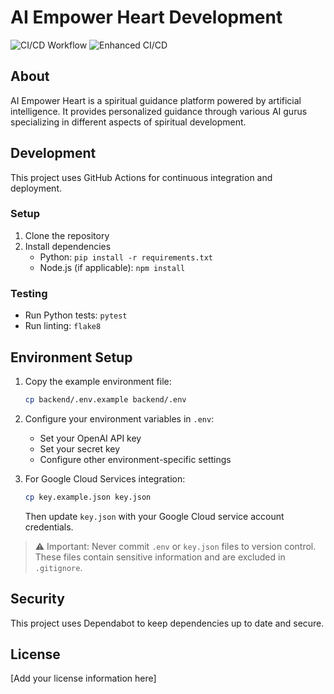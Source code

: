 # AI Empower Heart Development

![CI/CD Workflow](https://github.com/AI-Empower-HQ-360/ai-heart-development-main/actions/workflows/ci.yml/badge.svg)
![Enhanced CI/CD](https://github.com/AI-Empower-HQ-360/ai-heart-development-main/actions/workflows/enhanced-ci.yml/badge.svg)

## About

AI Empower Heart is a spiritual guidance platform powered by artificial intelligence. It provides personalized guidance through various AI gurus specializing in different aspects of spiritual development.

## Development

This project uses GitHub Actions for continuous integration and deployment.

### Setup

1. Clone the repository
2. Install dependencies
   - Python: `pip install -r requirements.txt`
   - Node.js (if applicable): `npm install`

### Testing

- Run Python tests: `pytest`
- Run linting: `flake8`

## Environment Setup

1. Copy the example environment file:

   ```bash
   cp backend/.env.example backend/.env
   ```

2. Configure your environment variables in `.env`:
   - Set your OpenAI API key
   - Set your secret key
   - Configure other environment-specific settings

3. For Google Cloud Services integration:

   ```bash
   cp key.example.json key.json
   ```

   Then update `key.json` with your Google Cloud service account credentials.

> ⚠️ Important: Never commit `.env` or `key.json` files to version control. These files contain sensitive information and are excluded in `.gitignore`.

## Security

This project uses Dependabot to keep dependencies up to date and secure.

## License

[Add your license information here]
